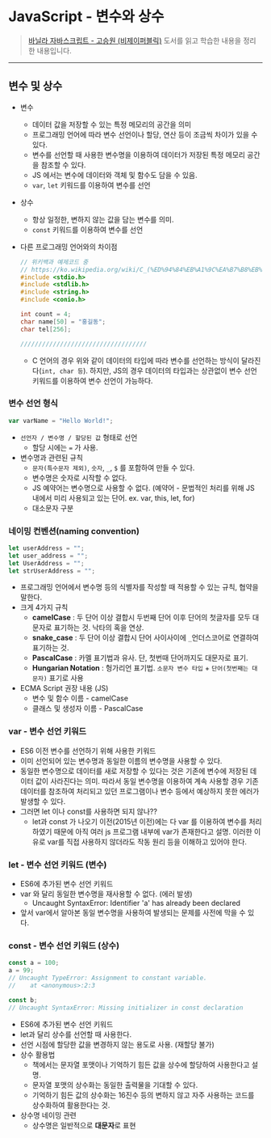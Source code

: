 # JavaScript - 변수와 상수

> [바닐라 자바스크립트 - 고승원 (비제이퍼블릭)](http://www.yes24.com/Product/Goods/105608999) 도서를 읽고 학습한 내용을 정리한 내용입니다.

---

## 변수 및 상수

- 변수
  - 데이터 값을 저장할 수 있는 특정 메모리의 공간을 의미
  - 프로그래밍 언어에 따라 변수 선언이나 할당, 연산 등이 조금씩 차이가 있을 수 있다.
  - 변수를 선언할 때 사용한 변수명을 이용하여 데이터가 저장된 특정 메모리 공간을 참조할 수 있다.
  - JS 에서는 변수에 데이터와 객체 및 함수도 담을 수 있음.
  - `var`, `let` 키워드를 이용하여 변수를 선언
- 상수
  - 항상 일정한, 변하지 않는 값을 담는 변수를 의미.
  - `const` 키워드를 이용하여 변수를 선언

- 다른 프로그래밍 언어와의 차이점

  ```c
  // 위키백과 예제코드 중
  // https://ko.wikipedia.org/wiki/C_(%ED%94%84%EB%A1%9C%EA%B7%B8%EB%9E%98%EB%B0%8D_%EC%96%B8%EC%96%B4) 
  #include <stdio.h>
  #include <stdlib.h>
  #include <string.h>
  #include <conio.h>

  int count = 4;
  char name[50] = "홍길동";
  char tel[256];

  ///////////////////////////////////
  ```

  - C 언어의 경우 위와 같이 데이터의 타입에 따라 변수를 선언하는 방식이 달라진다(`int, char 등`). 하지만, JS의 경우 데이터의 타입과는 상관없이 변수 선언 키워드를 이용하여 변수 선언이 가능하다.


### 변수 선언 형식

```js
var varName = "Hello World!";
```

- `선언자 / 변수명 / 할당된 값` 형태로 선언
  - 할당 시에는 `=` 가 사용.
- 변수명과 관련된 규칙
  - `문자(특수문자 제외)`, `숫자`, `_`, `$` 를 포함하여 만들 수 있다.
  - 변수명은 숫자로 시작할 수 없다.
  - JS 예약어는 변수명으로 사용할 수 없다. (예약어 - 문법적인 처리를 위해 JS 내에서 미리 사용되고 있는 단어. ex. var, this, let, for)
  - 대소문자 구분

### 네이밍 컨벤션(naming convention)

```js
let userAddress = "";
let user_address = "";
let UserAddress = "";
let strUserAddress = "";
```

- 프로그래밍 언어에서 변수명 등의 식별자를 작성할 때 적용할 수 있는 규칙, 협약을 말한다.
- 크게 4가지 규칙
  - **camelCase** : 두 단어 이상 결합시 두번째 단어 이후 단어의 첫글자를 모두 대문자로 표기하는 것. 낙타의 혹을 연상.
  - **snake_case** :  두 단어 이상 결합시 단어 사이사이에 `_`언더스코어로 연결하여 표기하는 것.
  - **PascalCase** : 카멜 표기법과 유사. 단, 첫번때 단어까지도 대문자로 표기.
  - **Hungarian Notation** : 헝가리언 표기법. `소문자 변수 타입` + `단어(첫번째는 대문자)` 표기로 사용
- ECMA Script 권장 내용 (JS)
  - 변수 및 함수 이름 - camelCase
  - 클래스 및 생성자 이름 - PascalCase

### var - 변수 선언 키워드

- ES6 이전 변수를 선언하기 위해 사용한 키워드
- 이미 선언되어 있는 변수명과 동일한 이름의 변수명을 사용할 수 있다.
- 동일한 변수명으로 데이터를 새로 저장할 수 있다는 것은 기존에 변수에 저장된 데이터 값이 사라진다는 의미. 따라서 동일 변수명을 이용하여 계속 사용할 경우 기존 데이터를 참조하여 처리되고 있던 프로그램이나 변수 등에서 예상하지 못한 에러가 발생할 수 있다.
- 그러면 let 이나 const를 사용하면 되지 않나??
  - let과 const 가 나오기 이전(2015년 이전)에는 다 var 를 이용하여 변수를 처리하였기 때문에 아직 여러 js 프로그램 내부에 var가 존재한다고 설명. 이러한 이유로 var를 직접 사용하지 않더라도 작동 원리 등을 이해하고 있어야 한다.

### let - 변수 선언 키워드 (변수)

- ES6에 추가된 변수 선언 키워드
- var 와 달리 동일한 변수명을 재사용할 수 없다. (에러 발생)
  - Uncaught SyntaxError: Identifier 'a' has already been declared
- 앞서 var에서 알아본 동일 변수명을 사용하여 발생되는 문제를 사전에 막을 수 있다.

### const - 변수 선언 키워드 (상수)

```js
const a = 100;
a = 99;
// Uncaught TypeError: Assignment to constant variable.
//    at <anonymous>:2:3

const b;
// Uncaught SyntaxError: Missing initializer in const declaration
```

- ES6에 추가된 변수 선언 키워드
- let과 달리 상수를 선언할 때 사용한다.
- 선언 시점에 할당한 값을 변경하지 않는 용도로 사용. (재할당 불가)
- 상수 활용법
  - 책에서는 문자열 포맷이나 기억하기 힘든 값을 상수에 할당하여 사용한다고 설명.
  - 문자열 포맷의 상수화는 동일한 출력물을 기대할 수 있다.
  - 기억하기 힘든 값의 상수화는 16진수 등의 변하지 않고 자주 사용하는 코드를 상수화하여 활용한다는 것.
- 상수명 네이밍 관련
  - 상수명은 일반적으로 **대문자**로 표현
